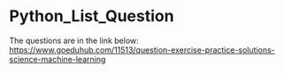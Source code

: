 # Python_List_Question
The questions are in the link below:
https://www.goeduhub.com/11513/question-exercise-practice-solutions-science-machine-learning
